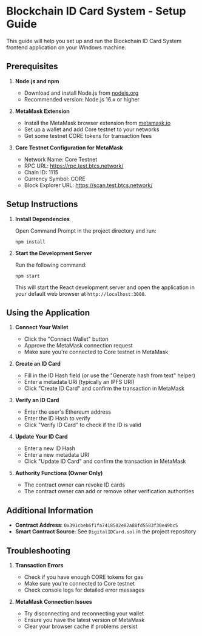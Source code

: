 # Blockchain ID Card System - Setup Guide

This guide will help you set up and run the Blockchain ID Card System frontend application on your Windows machine.

## Prerequisites

1. **Node.js and npm**
   - Download and install Node.js from [nodejs.org](https://nodejs.org/)
   - Recommended version: Node.js 16.x or higher

2. **MetaMask Extension**
   - Install the MetaMask browser extension from [metamask.io](https://metamask.io/)
   - Set up a wallet and add Core testnet to your networks
   - Get some testnet CORE tokens for transaction fees

3. **Core Testnet Configuration for MetaMask**
   - Network Name: Core Testnet
   - RPC URL: https://rpc.test.btcs.network/
   - Chain ID: 1115
   - Currency Symbol: CORE
   - Block Explorer URL: https://scan.test.btcs.network/

## Setup Instructions

1. **Install Dependencies**

   Open Command Prompt in the project directory and run:
   ```
   npm install
   ```

2. **Start the Development Server**

   Run the following command:
   ```
   npm start
   ```

   This will start the React development server and open the application in your default web browser at `http://localhost:3000`.

## Using the Application

1. **Connect Your Wallet**
   - Click the "Connect Wallet" button
   - Approve the MetaMask connection request
   - Make sure you're connected to Core testnet in MetaMask

2. **Create an ID Card**
   - Fill in the ID Hash field (or use the "Generate hash from text" helper)
   - Enter a metadata URI (typically an IPFS URI)
   - Click "Create ID Card" and confirm the transaction in MetaMask

3. **Verify an ID Card**
   - Enter the user's Ethereum address
   - Enter the ID Hash to verify
   - Click "Verify ID Card" to check if the ID is valid

4. **Update Your ID Card**
   - Enter a new ID Hash
   - Enter a new metadata URI
   - Click "Update ID Card" and confirm the transaction in MetaMask

5. **Authority Functions (Owner Only)**
   - The contract owner can revoke ID cards
   - The contract owner can add or remove other verification authorities

## Additional Information

- **Contract Address**: `0x391cbeb6f1fa7418502e82a88fd5583f30e49bc5`
- **Smart Contract Source**: See `DigitalIDCard.sol` in the project repository

## Troubleshooting

1. **Transaction Errors**
   - Check if you have enough CORE tokens for gas
   - Make sure you're connected to Core testnet
   - Check console logs for detailed error messages

2. **MetaMask Connection Issues**
   - Try disconnecting and reconnecting your wallet
   - Ensure you have the latest version of MetaMask
   - Clear your browser cache if problems persist 